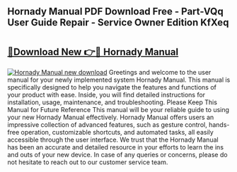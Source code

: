 ## Hornady Manual PDF Download Free - Part-VQq User Guide Repair - Service Owner Edition KfXeq

# <h2><a href="http://bc44772.oget.top/?id=Hornady+Manual">🔗Download New 👉🔴 Hornady Manual</a></h2>

[![Hornady Manual new download](https://i.imgur.com/5g1atiW.png)](http://bc44772.oget.top/?id=Hornady+Manual)
Greetings and welcome to the user manual for your newly implemented system Hornady Manual. This manual is specifically designed to help you navigate the features and functions of your product with ease. Inside, you will find detailed instructions for installation, usage, maintenance, and troubleshooting. Please Keep This Manual for Future Reference This manual will be your reliable guide to using your new Hornady Manual effectively. Hornady Manual offers users an impressive collection of advanced features, such as gesture control, hands-free operation, customizable shortcuts, and automated tasks, all easily accessible through the user interface. We trust that the Hornady Manual has been an accurate and detailed resource in your efforts to learn the ins and outs of your new device. In case of any queries or concerns, please do not hesitate to reach out to our customer service team.
